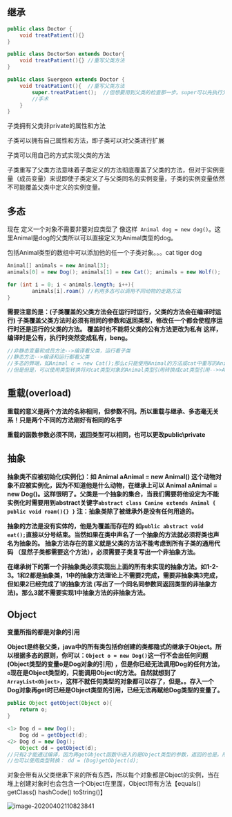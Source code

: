 ## 继承

```java
public class Doctor {
	void treatPatient(){}
}

public class DoctorSon extends Doctor{
    void treatPatient(){} //重写父类方法
}

public class Suergeon extends Doctor {
    void treatPatient(){  //重写父类方法
        super.treatPatient();  //但想要用到父类的检查那一步。super可以先执行父类代码再做延申
        //手术
    }
}
```

子类拥有父类非private的属性和方法

子类可以拥有自己属性和方法，即子类可以对父类进行扩展

子类可以用自己的方式实现父类的方法

子类重写了父类方法意味着子类定义的方法彻底覆盖了父类的方法，但对于实例变量（成员变量）来说即使子类定义了与父类同名的实例变量，子类的实例变量依然不可能覆盖父类中定义的实例变量。

## 多态

现在 定义一个对象不需要非要对应类型了 像这样` Animal dog = new dog()`。这里Animal是dog的父类所以可以直接定义为Animal类型的dog。

包括Animal类型的数组中可以添加他的任一个子类对象。。。cat tiger dog

```java
Animal[] animals = new Animal[3];
animals[0] = new Dog(); animals[1] = new Cat(); animals = new Wolf();

for (int i = 0; i < animals.length; i++){
		animals[i].roam() //利用多态可以调用不同动物的走路方法
}
```

**需要注意的是：(子类覆盖的父类方法会在运行时运行，父类的方法会在编译时运行) 子类覆盖父类方法时必须有相同的参数和返回类型，修改任一个都会使程序运行时还是运行的父类的方法。 覆盖时也不能将父类的公有方法更改为私有 这样，编译时是公有，执行时突然变成私有，beng。**

```java
//非静态变量和成员方法-->编译看父类，运行看子类
//静态方法-->编译和运行都看父类
//多态的弊端，如Animal c = new Cat();那么c只能使用Animal的方法或cat中重写的Animal的方法。也就是不能使用子类cat特有的新加的方法和修改的属性。Animal中如果将high赋值为10cm那么在cat中修改是没有用的。
//但是但是，可以使用类型转换将对cat类型对象的Animal类型引用转换成cat类型引用-->>Animal c = new cat();  cat ca = (cat)c;此时的ca就是cat类型的引用并和c同时指向堆上的cat类。
```



## 重载(overload)

**重载的意义是两个方法的名称相同，但参数不同。所以重载与继承、多态毫无关系！只是两个不同的方法刚好有相同的名字**

**重载的函数参数必须不同，返回类型可以相同，也可以更改public\private**



## 抽象

**抽象类不应被初始化(实例化)：如 Animal aAnimal = new Animal()  这个动物对象不应被实例化，因为不知道他是什么动物，在继承上可以 Animal aAnimal = new Dog()。这样很明了。父类是一个抽象的集合，当我们需要将他设定为不能实例化时需要用到abstract关键字`abstract class Canine extends Animal { public void roam(){} }`   注：抽象类除了被继承外是没有任何用途的。**



**抽象的方法是没有实体的，他是为覆盖而存在的  如`public abstract void eat();`直接以分号结束。当然如果在类中声名了一个抽象的方法就必须将类也声名为抽象的。 抽象方法存在的意义就是父类的方法不能考虑到所有子类的通用代码 （显然子类都需要这个方法），必须需要子类复写出一个非抽象方法。**



**在继承树下的第一个非抽象类必须实现出上面的所有未实现的抽象方法。如1-2-3。1和2都是抽象类，1中的抽象方法理论上不需要2完成，需要非抽象类3完成，但如果2已经完成了1的抽象方法 (写出了一个同名同参数同返回类型的非抽象方法)。那么3就不需要实现1中抽象方法的非抽象方法。**



## Object

**变量所指的都是对象的引用**

**Object是终极父类，java中的所有类包括你创建的类都隐式的继承于Object。所以根据多态的原则，你可以：`Object o = new Dog()`这一行不会出任何问题 (Object类型的变量o是Dog对象的引用) ，但是你已经无法调用Dog的任何方法，`o`现在是Object类型的，只能调用Object的方法。自然就想到了`ArrayList<Object>`，这样不就任何类型的对象都可以存了，但是。。存入一个Dog对象再get时已经是Object类型的引用，已经无法再赋给Dog类型的变量了。**

```java
public Object getObject(Object o){
    return o;
}

<1> Dog d = new Dog();
	Dog dd = getObject(d);
<2> Dog d = new Dog();
	Object dd = getObject(d);
//只有2才能通过编译，因为再getObject函数中进入的是Object类型的参数，返回的也是。所以在声名时用 Dog dd是不对的，后面返回的是Object而不是Dog。所以有了2
//也可以使用类型转换： dd = (Dog)getObject(d);
```

对象会带有从父类继承下来的所有东西，所以每个对象都是Object的实例，当在堆上创建对象时也会包含一个Object在里面，Object带有方法【equals()  getClass() hashCode()  toString()】





![image-20200402110823841](C:\Users\Administrator\Desktop\oooooo\java\图片\image-20200402110823841.png)